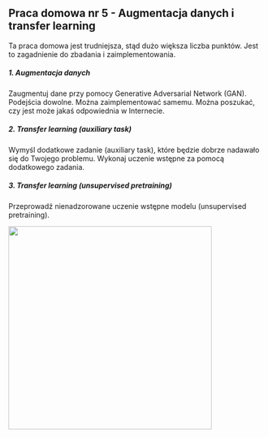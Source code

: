 ## Praca domowa nr 5 - Augmentacja danych i transfer learning

Ta praca domowa jest trudniejsza, stąd dużo większa liczba punktów. Jest to zagadnienie do zbadania i zaimplementowania.

##### 1. Augmentacja danych

Zaugmentuj dane przy pomocy Generative Adversarial Network (GAN).
Podejścia dowolne. Można zaimplementować samemu. Można poszukać, czy jest może jakaś odpowiednia w Internecie.


##### 2. Transfer learning (auxiliary task)

Wymyśl dodatkowe zadanie (auxiliary task), które będzie dobrze nadawało się do Twojego problemu. Wykonaj uczenie wstępne za pomocą dodatkowego zadania.


##### 3. Transfer learning (unsupervised pretraining)

Przeprowadź nienadzorowane uczenie wstępne modelu (unsupervised pretraining).

<p align="left">
<img src="https://images1.programmersought.com/138/b9/b9858df7e366e129787de03b181f19ea.JPEG" height="400px">
</p>